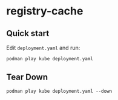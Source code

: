 # registry-cache

## Quick start

Edit `deployment.yaml` and run:

```
podman play kube deployment.yaml

```

## Tear Down

```
podman play kube deployment.yaml --down
```
